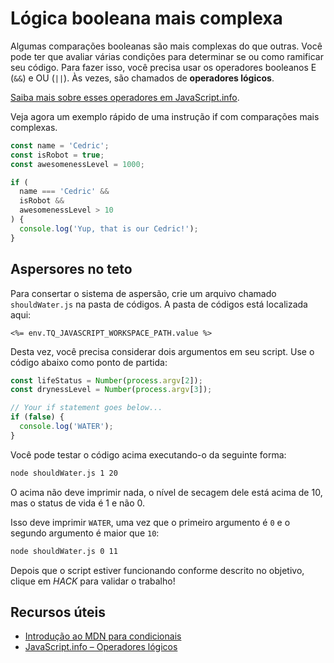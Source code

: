 # Lógica booleana mais complexa

Algumas comparações booleanas são mais complexas do que outras. Você pode ter que avaliar várias condições para determinar se ou como ramificar seu código. Para fazer isso, você precisa usar os operadores booleanos E (`&&`) e OU (`||`). Às vezes, são chamados de **operadores lógicos**.

[Saiba mais sobre esses operadores em JavaScript.info](https://javascript.info/logical-operators).

Veja agora um exemplo rápido de uma instrução if com comparações mais complexas.

```js
const name = 'Cedric';
const isRobot = true;
const awesomenessLevel = 1000;

if (
  name === 'Cedric' &&
  isRobot &&
  awesomenessLevel > 10
) {
  console.log('Yup, that is our Cedric!');
}
```

## Aspersores no teto

Para consertar o sistema de aspersão, crie um arquivo chamado `shouldWater.js` na pasta de códigos. A pasta de códigos está localizada aqui:

`<%= env.TQ_JAVASCRIPT_WORKSPACE_PATH.value %>`

Desta vez, você precisa considerar dois argumentos em seu script. Use o código abaixo como ponto de partida:

```js
const lifeStatus = Number(process.argv[2]);
const drynessLevel = Number(process.argv[3]);

// Your if statement goes below...
if (false) {
  console.log('WATER');
}
```

Você pode testar o código acima executando-o da seguinte forma:

```bash
node shouldWater.js 1 20
```

O acima não deve imprimir nada, o nível de secagem dele está acima de 10, mas o status de vida é 1 e não 0.

Isso deve imprimir `WATER`, uma vez que o primeiro argumento é `0` e o segundo argumento é maior que `10`:

```bash
node shouldWater.js 0 11
```

Depois que o script estiver funcionando conforme descrito no objetivo, clique em *HACK* para validar o trabalho!

## Recursos úteis

* [Introdução ao MDN para condicionais](https://developer.mozilla.org/en-US/docs/Learn/JavaScript/Building_blocks/conditionals)
* [JavaScript.info – Operadores lógicos](https://javascript.info/logical-operators)